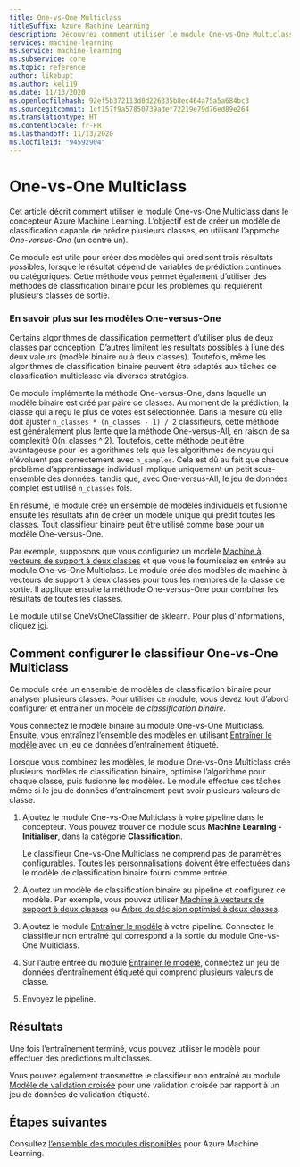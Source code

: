 ```yaml
---
title: One-vs-One Multiclass
titleSuffix: Azure Machine Learning
description: Découvrez comment utiliser le module One-vs-One Multiclass dans Azure Machine Learning pour créer un modèle de classification multiclasse à partir d’un ensemble de modèles de classification binaire.
services: machine-learning
ms.service: machine-learning
ms.subservice: core
ms.topic: reference
author: likebupt
ms.author: keli19
ms.date: 11/13/2020
ms.openlocfilehash: 92ef5b372113d0d226335b8ec464a75a5a684bc3
ms.sourcegitcommit: 1cf157f9a57850739adef72219e79d76ed89e264
ms.translationtype: HT
ms.contentlocale: fr-FR
ms.lasthandoff: 11/13/2020
ms.locfileid: "94592904"
---
```

# <a name="one-vs-one-multiclass"></a>One-vs-One Multiclass

Cet article décrit comment utiliser le module One-vs-One Multiclass dans le concepteur Azure Machine Learning. L’objectif est de créer un modèle de classification capable de prédire plusieurs classes, en utilisant l’approche *One-versus-One* (un contre un).

Ce module est utile pour créer des modèles qui prédisent trois résultats possibles, lorsque le résultat dépend de variables de prédiction continues ou catégoriques. Cette méthode vous permet également d’utiliser des méthodes de classification binaire pour les problèmes qui requièrent plusieurs classes de sortie.

### <a name="more-about-one-versus-one-models"></a>En savoir plus sur les modèles One-versus-One

Certains algorithmes de classification permettent d’utiliser plus de deux classes par conception. D’autres limitent les résultats possibles à l’une des deux valeurs (modèle binaire ou à deux classes). Toutefois, même les algorithmes de classification binaire peuvent être adaptés aux tâches de classification multiclasse via diverses stratégies. 

Ce module implémente la méthode One-versus-One, dans laquelle un modèle binaire est créé par paire de classes. Au moment de la prédiction, la classe qui a reçu le plus de votes est sélectionnée. Dans la mesure où elle doit ajuster `n_classes * (n_classes - 1) / 2` classifieurs, cette méthode est généralement plus lente que la méthode One-versus-All, en raison de sa complexité O(n_classes ^ 2). Toutefois, cette méthode peut être avantageuse pour les algorithmes tels que les algorithmes de noyau qui n’évoluent pas correctement avec `n_samples`. Cela est dû au fait que chaque problème d’apprentissage individuel implique uniquement un petit sous-ensemble des données, tandis que, avec One-versus-All, le jeu de données complet est utilisé `n_classes` fois.

En résumé, le module crée un ensemble de modèles individuels et fusionne ensuite les résultats afin de créer un modèle unique qui prédit toutes les classes. Tout classifieur binaire peut être utilisé comme base pour un modèle One-versus-One.  

Par exemple, supposons que vous configuriez un modèle [Machine à vecteurs de support à deux classes](two-class-support-vector-machine.md) et que vous le fournissiez en entrée au module One-vs-One Multiclass. Le module crée des modèles de machine à vecteurs de support à deux classes pour tous les membres de la classe de sortie. Il applique ensuite la méthode One-versus-One pour combiner les résultats de toutes les classes.  

Le module utilise OneVsOneClassifier de sklearn. Pour plus d’informations, cliquez [ici](https://scikit-learn.org/stable/modules/generated/sklearn.multiclass.OneVsOneClassifier.html).

## <a name="how-to-configure-the-one-vs-one-multiclass-classifier"></a>Comment configurer le classifieur One-vs-One Multiclass  

Ce module crée un ensemble de modèles de classification binaire pour analyser plusieurs classes. Pour utiliser ce module, vous devez tout d’abord configurer et entraîner un modèle de *classification binaire*. 

Vous connectez le modèle binaire au module One-vs-One Multiclass. Ensuite, vous entraînez l’ensemble des modèles en utilisant [Entraîner le modèle](train-model.md) avec un jeu de données d’entraînement étiqueté.

Lorsque vous combinez les modèles, le module One-vs-One Multiclass crée plusieurs modèles de classification binaire, optimise l’algorithme pour chaque classe, puis fusionne les modèles. Le module effectue ces tâches même si le jeu de données d’entraînement peut avoir plusieurs valeurs de classe.

1. Ajoutez le module One-vs-One Multiclass à votre pipeline dans le concepteur. Vous pouvez trouver ce module sous **Machine Learning - Initialiser**, dans la catégorie **Classification**.

   Le classifieur One-vs-One Multiclass ne comprend pas de paramètres configurables. Toutes les personnalisations doivent être effectuées dans le modèle de classification binaire fourni comme entrée.

2. Ajoutez un modèle de classification binaire au pipeline et configurez ce modèle. Par exemple, vous pouvez utiliser [Machine à vecteurs de support à deux classes](two-class-support-vector-machine.md) ou [Arbre de décision optimisé à deux classes](two-class-boosted-decision-tree.md).

3. Ajoutez le module [Entraîner le modèle](train-model.md) à votre pipeline. Connectez le classifieur non entraîné qui correspond à la sortie du module One-vs-One Multiclass.

4. Sur l’autre entrée du module [Entraîner le modèle](train-model.md), connectez un jeu de données d’entraînement étiqueté qui comprend plusieurs valeurs de classe.

5. Envoyez le pipeline.

## <a name="results"></a>Résultats

Une fois l’entraînement terminé, vous pouvez utiliser le modèle pour effectuer des prédictions multiclasses.

Vous pouvez également transmettre le classifieur non entraîné au module [Modèle de validation croisée](cross-validate-model.md) pour une validation croisée par rapport à un jeu de données de validation étiqueté.


## <a name="next-steps"></a>Étapes suivantes

Consultez [l’ensemble des modules disponibles](module-reference.md) pour Azure Machine Learning. 

